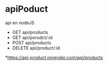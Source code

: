 # apiPoduct
api en nodeJS

* GET api/products
* GET api/porudct/:id
* POST api/products
* DELETE api/product/:id

*https://api-product.onrender.com/api/products
